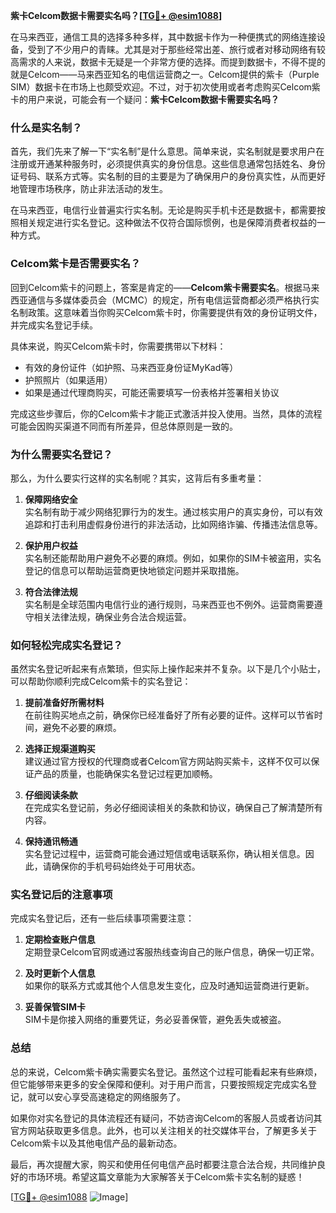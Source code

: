 **紫卡Celcom数据卡需要实名吗？[[TG💪+ @esim1088](https://t.me/s/esim1088)]**

在马来西亚，通信工具的选择多种多样，其中数据卡作为一种便携式的网络连接设备，受到了不少用户的青睐。尤其是对于那些经常出差、旅行或者对移动网络有较高需求的人来说，数据卡无疑是一个非常方便的选择。而提到数据卡，不得不提的就是Celcom——马来西亚知名的电信运营商之一。Celcom提供的紫卡（Purple SIM）数据卡在市场上也颇受欢迎。不过，对于初次使用或者考虑购买Celcom紫卡的用户来说，可能会有一个疑问：**紫卡Celcom数据卡需要实名吗？**

### **什么是实名制？**

首先，我们先来了解一下“实名制”是什么意思。简单来说，实名制就是要求用户在注册或开通某种服务时，必须提供真实的身份信息。这些信息通常包括姓名、身份证号码、联系方式等。实名制的目的主要是为了确保用户的身份真实性，从而更好地管理市场秩序，防止非法活动的发生。

在马来西亚，电信行业普遍实行实名制。无论是购买手机卡还是数据卡，都需要按照相关规定进行实名登记。这种做法不仅符合国际惯例，也是保障消费者权益的一种方式。

### **Celcom紫卡是否需要实名？**

回到Celcom紫卡的问题上，答案是肯定的——**Celcom紫卡需要实名**。根据马来西亚通信与多媒体委员会（MCMC）的规定，所有电信运营商都必须严格执行实名制政策。这意味着当你购买Celcom紫卡时，你需要提供有效的身份证明文件，并完成实名登记手续。

具体来说，购买Celcom紫卡时，你需要携带以下材料：

- 有效的身份证件（如护照、马来西亚身份证MyKad等）
- 护照照片（如果适用）
- 如果是通过代理商购买，可能还需要填写一份表格并签署相关协议

完成这些步骤后，你的Celcom紫卡才能正式激活并投入使用。当然，具体的流程可能会因购买渠道不同而有所差异，但总体原则是一致的。

### **为什么需要实名登记？**

那么，为什么要实行这样的实名制呢？其实，这背后有多重考量：

1. **保障网络安全**  
   实名制有助于减少网络犯罪行为的发生。通过核实用户的真实身份，可以有效追踪和打击利用虚假身份进行的非法活动，比如网络诈骗、传播违法信息等。

2. **保护用户权益**  
   实名制还能帮助用户避免不必要的麻烦。例如，如果你的SIM卡被盗用，实名登记的信息可以帮助运营商更快地锁定问题并采取措施。

3. **符合法律法规**  
   实名制是全球范围内电信行业的通行规则，马来西亚也不例外。运营商需要遵守相关法律法规，确保业务合法合规运营。

### **如何轻松完成实名登记？**

虽然实名登记听起来有点繁琐，但实际上操作起来并不复杂。以下是几个小贴士，可以帮助你顺利完成Celcom紫卡的实名登记：

1. **提前准备好所需材料**  
   在前往购买地点之前，确保你已经准备好了所有必要的证件。这样可以节省时间，避免不必要的麻烦。

2. **选择正规渠道购买**  
   建议通过官方授权的代理商或者Celcom官方网站购买紫卡，这样不仅可以保证产品的质量，也能确保实名登记过程更加顺畅。

3. **仔细阅读条款**  
   在完成实名登记前，务必仔细阅读相关的条款和协议，确保自己了解清楚所有内容。

4. **保持通讯畅通**  
   实名登记过程中，运营商可能会通过短信或电话联系你，确认相关信息。因此，请确保你的手机号码始终处于可用状态。

### **实名登记后的注意事项**

完成实名登记后，还有一些后续事项需要注意：

1. **定期检查账户信息**  
   定期登录Celcom官网或通过客服热线查询自己的账户信息，确保一切正常。

2. **及时更新个人信息**  
   如果你的联系方式或其他个人信息发生变化，应及时通知运营商进行更新。

3. **妥善保管SIM卡**  
   SIM卡是你接入网络的重要凭证，务必妥善保管，避免丢失或被盗。

### **总结**

总的来说，Celcom紫卡确实需要实名登记。虽然这个过程可能看起来有些麻烦，但它能够带来更多的安全保障和便利。对于用户而言，只要按照规定完成实名登记，就可以安心享受高速稳定的网络服务了。

如果你对实名登记的具体流程还有疑问，不妨咨询Celcom的客服人员或者访问其官方网站获取更多信息。此外，也可以关注相关的社交媒体平台，了解更多关于Celcom紫卡以及其他电信产品的最新动态。

最后，再次提醒大家，购买和使用任何电信产品时都要注意合法合规，共同维护良好的市场环境。希望这篇文章能为大家解答关于Celcom紫卡实名制的疑惑！  

[[TG💪+ @esim1088](https://t.me/s/esim1088) ![Image](https://i.postimg.cc/4NQfJmqS/Snipaste-2025-05-13-00-14-12.png)]